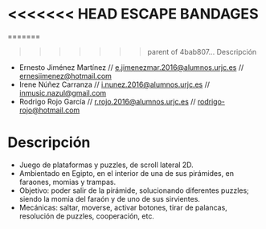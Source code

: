 <<<<<<< HEAD
ESCAPE BANDAGES
=================
=======
>>>>>>> parent of 4bab807... Descripción
- Ernesto Jiménez Martínez //	e.jimenezmar.2016@alumnos.urjc.es // ernesjimenez@hotmail.com
- Irene Núñez Carranza 	//	i.nunez.2016@alumnos.urjc.es 	//	inmusic.nazul@gmail.com
- Rodrigo Rojo García	// r.rojo.2016@alumnos.urjc.es	// rodrigo-rojo@hotmail.com

Descripción
=================
- Juego de plataformas y puzzles, de scroll lateral 2D.
- Ambientado en Egipto, en el interior de una de sus pirámides, en faraones, momias y trampas.
- Objetivo: poder salir de la pirámide, solucionando diferentes puzzles; siendo la momia del faraón y de uno de sus sirvientes.
- Mecánicas: saltar, moverse, activar botones, tirar de palancas, resolución de puzzles, cooperación, etc.
